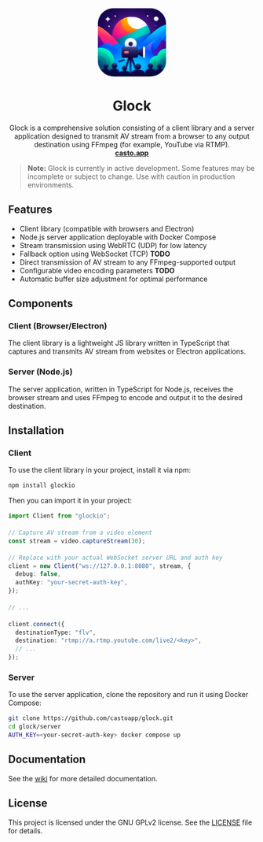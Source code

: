 <p align="center">
  <p align="center">
   <img width="140" height="140" src="casto.png" alt="Icon">
  </p>
  <h1 align="center">
    <b>Glock</b>
  </h1>
  <p align="center">
    Glock is a comprehensive solution consisting of a client library and a server application designed to transmit AV stream from a browser to any output destination using FFmpeg (for example, YouTube via RTMP).
    <br />
    <a href="https://casto.app">
      <b>casto.app</b>
    </a>
    <br />
  </p>
</p>

> **Note:** Glock is currently in active development. Some features may be incomplete or subject to change. Use with caution in production environments.

## Features

- Client library (compatible with browsers and Electron)
- Node.js server application deployable with Docker Compose
- Stream transmission using WebRTC (UDP) for low latency
- Fallback option using WebSocket (TCP) **TODO**
- Direct transmission of AV stream to any FFmpeg-supported output
- Configurable video encoding parameters **TODO**
- Automatic buffer size adjustment for optimal performance

## Components

### Client (Browser/Electron)

The client library is a lightweight JS library written in TypeScript that captures and transmits AV stream from websites or Electron applications.

### Server (Node.js)

The server application, written in TypeScript for Node.js, receives the browser stream and uses FFmpeg to encode and output it to the desired destination.

## Installation

### Client

To use the client library in your project, install it via npm:

```bash
npm install glockio
```

Then you can import it in your project:

```typescript
import Client from "glockio";

// Capture AV stream from a video element
const stream = video.captureStream(30);

// Replace with your actual WebSocket server URL and auth key
client = new Client("ws://127.0.0.1:8080", stream, {
  debug: false,
  authKey: "your-secret-auth-key",
});

// ...

client.connect({
  destinationType: "flv",
  destination: "rtmp://a.rtmp.youtube.com/live2/<key>",
  // ...
});
```

### Server

To use the server application, clone the repository and run it using Docker Compose:

```bash
git clone https://github.com/castoapp/glock.git
cd glock/server
AUTH_KEY=<your-secret-auth-key> docker compose up
```

## Documentation

See the [wiki](https://github.com/castoapp/glock/wiki) for more detailed documentation.

## License

This project is licensed under the GNU GPLv2 license. See the [LICENSE](LICENSE) file for details.
